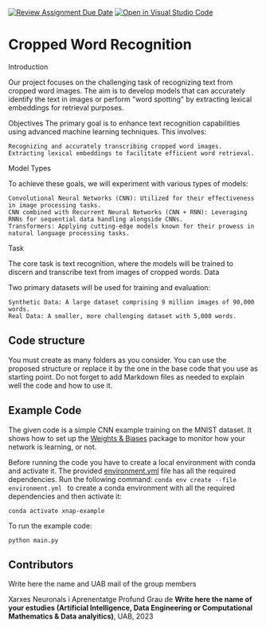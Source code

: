 [![Review Assignment Due Date](https://classroom.github.com/assets/deadline-readme-button-24ddc0f5d75046c5622901739e7c5dd533143b0c8e959d652212380cedb1ea36.svg)](https://classroom.github.com/a/jPcQNmHU)
[![Open in Visual Studio Code](https://classroom.github.com/assets/open-in-vscode-718a45dd9cf7e7f842a935f5ebbe5719a5e09af4491e668f4dbf3b35d5cca122.svg)](https://classroom.github.com/online_ide?assignment_repo_id=14936378&assignment_repo_type=AssignmentRepo)
# Cropped Word Recognition
Introduction

Our project focuses on the challenging task of recognizing text from cropped word images. The aim is to develop models that can accurately identify the text in images or perform "word spotting" by extracting lexical embeddings for retrieval purposes.

Objectives
The primary goal is to enhance text recognition capabilities using advanced machine learning techniques. This involves:

    Recognizing and accurately transcribing cropped word images.
    Extracting lexical embeddings to facilitate efficient word retrieval.

Model Types

To achieve these goals, we will experiment with various types of models:

    Convolutional Neural Networks (CNN): Utilized for their effectiveness in image processing tasks.
    CNN combined with Recurrent Neural Networks (CNN + RNN): Leveraging RNNs for sequential data handling alongside CNNs.
    Transformers: Applying cutting-edge models known for their prowess in natural language processing tasks.

Task

The core task is text recognition, where the models will be trained to discern and transcribe text from images of cropped words.
Data

Two primary datasets will be used for training and evaluation:

    Synthetic Data: A large dataset comprising 9 million images of 90,000 words.
    Real Data: A smaller, more challenging dataset with 5,000 words.

## Code structure
You must create as many folders as you consider. You can use the proposed structure or replace it by the one in the base code that you use as starting point. Do not forget to add Markdown files as needed to explain well the code and how to use it.

## Example Code
The given code is a simple CNN example training on the MNIST dataset. It shows how to set up the [Weights & Biases](https://wandb.ai/site)  package to monitor how your network is learning, or not.

Before running the code you have to create a local environment with conda and activate it. The provided [environment.yml](https://github.com/DCC-UAB/XNAP-Project/environment.yml) file has all the required dependencies. Run the following command: ``conda env create --file environment.yml `` to create a conda environment with all the required dependencies and then activate it:
```
conda activate xnap-example
```

To run the example code:
```
python main.py
```



## Contributors
Write here the name and UAB mail of the group members

Xarxes Neuronals i Aprenentatge Profund
Grau de __Write here the name of your estudies (Artificial Intelligence, Data Engineering or Computational Mathematics & Data analyitics)__, 
UAB, 2023
